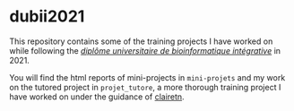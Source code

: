# dubii2021
This repository contains some of the training projects I have worked on while following the [_diplôme universitaire de bioinformatique intégrative_](https://odf.u-paris.fr/fr/offre-de-formation/diplome-d-universite-du-diu-1/sciences-technologies-sante-STS/du-bioinformatique-integrative-dubii-DUSBIIN_118.html) in 2021.

You will find the html reports of mini-projects in `mini-projets` and my work on the tutored project in `projet_tutore`, a more thorough training project I have worked on under the guidance of [clairetn](https://github.com/clairetn).
